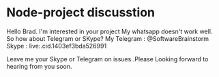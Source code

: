 # Node-project discusstion

Hello Brad.
I'm interested in your project
My whatsapp doesn't work well.
So how about Telegram or SKype?
My Telegram : @SoftwareBrainstorm
Skype : live:.cid.1403ef3bda526991

Leave me your Skype or Telegram on issues..Please 
Looking forward to hearing from you soon.
